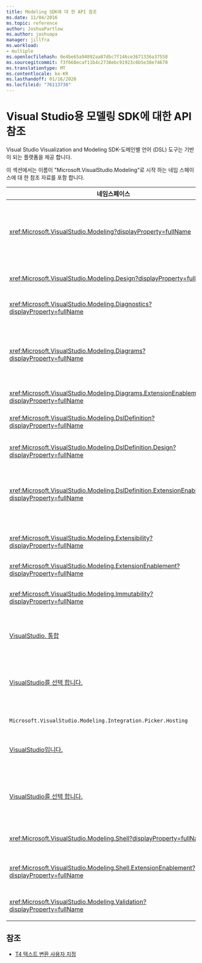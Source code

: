 ```yaml
---
title: Modeling SDK에 대 한 API 참조
ms.date: 11/04/2016
ms.topic: reference
author: JoshuaPartlow
ms.author: joshuapa
manager: jillfra
ms.workload:
- multiple
ms.openlocfilehash: 0e4be65a94892aa87dbc7f146ce3671336a37558
ms.sourcegitcommit: f3f668ecaf11b4c2738ebc91923c6b5e38e74670
ms.translationtype: MT
ms.contentlocale: ko-KR
ms.lasthandoff: 01/16/2020
ms.locfileid: "76113738"
---
```

# <a name="api-reference-for-modeling-sdk-for-visual-studio"></a>Visual Studio용 모델링 SDK에 대한 API 참조

Visual Studio Visualization and Modeling SDK-도메인별 언어 (DSL) 도구는 기반이 되는 플랫폼을 제공 합니다.

이 섹션에서는 이름이 "Microsoft.VisualStudio.Modeling"로 시작 하는 네임 스페이스에 대 한 참조 자료를 포함 합니다.

|네임스페이스|콘텐츠|
|-|-|
|<xref:Microsoft.VisualStudio.Modeling?displayProperty=fullName>|클래스는 DSL에서 정의 하는 모든 도메인 클래스의 기본 클래스는 ModelElement 등입니다.|
|<xref:Microsoft.VisualStudio.Modeling.Design?displayProperty=fullName>|DSL 정의의 일부를 형성 하는 클래스입니다.|
|<xref:Microsoft.VisualStudio.Modeling.Diagnostics?displayProperty=fullName>|모델 저장소 뷰어 및 성능 측정 도구입니다.|
|<xref:Microsoft.VisualStudio.Modeling.Diagrams?displayProperty=fullName>|DSL에서 정의 하는 모든 셰이프에의 기본 클래스인 ShapeElement 같은 클래스입니다.|
|<xref:Microsoft.VisualStudio.Modeling.Diagrams.ExtensionEnablement?displayProperty=fullName>|제스처 및 선택 메서드입니다.|
|<xref:Microsoft.VisualStudio.Modeling.DslDefinition?displayProperty=fullName>|DSL 정의 디자이너의 API입니다.|
|<xref:Microsoft.VisualStudio.Modeling.DslDefinition.Design?displayProperty=fullName>|DSL 정의 디자이너의 내부 클래스입니다.|
|<xref:Microsoft.VisualStudio.Modeling.DslDefinition.ExtensionEnablement?displayProperty=fullName>|명령, 제스처 및 유효성 검사를 사용 하 여 DSL 디자이너를 확장할 수 있도록 하는 특성입니다.|
|<xref:Microsoft.VisualStudio.Modeling.Extensibility?displayProperty=fullName>|DSL 확장성을 구현 하는 모델 요소에 대 한 확장 메서드.|
|<xref:Microsoft.VisualStudio.Modeling.ExtensionEnablement?displayProperty=fullName>|확장 특성|
|<xref:Microsoft.VisualStudio.Modeling.Immutability?displayProperty=fullName>|읽기 전용으로 모델의 일부를 만들 수 있습니다.|
|[VisualStudio. 통합](/previous-versions/ee904412(v=vs.140))|Modelbus API를 사용 하면 다른 모델을 통합 합니다.|
|[VisualStudio를 선택 합니다.](/previous-versions/ee904394(v=vs.140))|사용자가 모델 및 Modelbus 참조를 만들 요소를 이동할 수 있는 대화 상자입니다.|
|`Microsoft.VisualStudio.Modeling.Integration.Picker.Hosting`|선택 서비스입니다.|
|[VisualStudio입니다.](/previous-versions/ee869435(v=vs.140))|Visual studio Modelbus 어댑터 프레임 워크입니다.|
|[VisualStudio를 선택 합니다.](/previous-versions/ee886769(v=vs.140))|사용자가 모델 및 Modelbus 참조를 만들 요소를 이동할 수 있는 선택 대화 상자.|
|<xref:Microsoft.VisualStudio.Modeling.Shell?displayProperty=fullName>|Visual Studio Dsl 사이의 인터페이스입니다.|
|<xref:Microsoft.VisualStudio.Modeling.Shell.ExtensionEnablement?displayProperty=fullName>|바로 가기 (상황에 맞는) 메뉴 명령을 정의할 수 있습니다.|
|<xref:Microsoft.VisualStudio.Modeling.Validation?displayProperty=fullName>|유효성 검사 제약 조건을 정의할 수 있습니다.|

## <a name="see-also"></a>참조

- [T4 텍스트 변환 사용자 지정](../modeling/customizing-t4-text-transformation.md)
